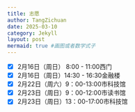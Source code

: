 ```yaml
---
title: 志愿
author: TangZichuan
date: 2025-03-10
category: Jekyll
layout: post
mermaid: true #画图或者数学式子
---
```


- [x] 2月16日（周日） 8:00 - 11:00西门
- [x] 2月16日（周日）14:30 - 16:30金融楼
- [x] 2月22日（周六）9：00-13:00市科技馆
- [x] 2月23日（周日）9：00-12:00市读书馆
- [x] 2月23日（周日）13：00-17:00市科技馆
